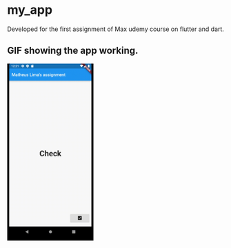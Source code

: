 # my_app

Developed for the first assignment of Max udemy course on flutter and dart.

## GIF showing the app working.

<img src="app.gif" alt="App" width="200"/>